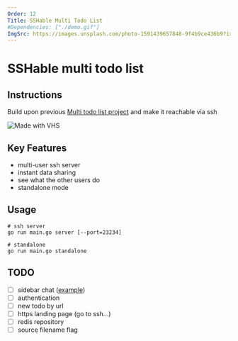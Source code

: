 ```yaml
---
Order: 12
Title: SSHable Multi Todo List 
#Dependencies: ["./demo.gif"]
ImgSrc: https://images.unsplash.com/photo-1591439657848-9f4b9ce436b9?ixid=M3w2NjYzMTJ8MHwxfHJhbmRvbXx8fHx8fHx8fDE3Mjk0NTI5MDF8&ixlib=rb-4.0.3
---
```


# SSHable multi todo list

## Instructions

Build upon previous [Multi todo list project](./cli-multitodolist.html)
and make it reachable via ssh

![Made with VHS](./demo.gif)

## Key Features

- multi-user ssh server
- instant data sharing
- see what the other users do
- standalone mode

## Usage

```shell
# ssh server
go run main.go server [--port=23234]

# standalone
go run main.go standalone
```


## TODO

- [ ] sidebar chat ([example](https://github.com/charmbracelet/wish/blob/main/examples/multichat/main.go))
- [ ] authentication
- [ ] new todo by url
- [ ] https landing page (go to ssh...)
- [ ] redis repository
- [ ] source filename flag